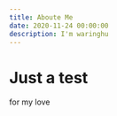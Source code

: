 ```yaml
---
title: Aboute Me
date: 2020-11-24 00:00:00
description: I'm waringhu
---
```


# Just a test

for my love